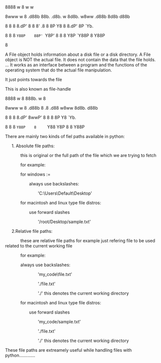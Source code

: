 ﻿8888 w 8                     w        w

8www w 8 .d88b    88b. .d8b. w 8d8b. w8ww .d88b 8d8b d88b

8    8 8 8.dP'    8  8 8' .8 8 8P Y8  8   8.dP' 8P   `Yb.

8    8 8 `Y88P    88P' `Y8P' 8 8   8  Y8P `Y88P 8    Y88P

8

A File object holds information about a disk file or a disk directory. A File object is NOT the actual file. It does not contain the data that the file holds. ... It works as an interface between a program and the functions of the operating system that do the actual file manipulation.

It just points towards the file

This is also known as file-handle



8888 w 8          888b.       w   8

8www w 8 .d88b    8  .8 .d88 w8ww 8d8b. d88b

8    8 8 8.dP'    8wwP' 8  8  8   8P Y8 `Yb.

8    8 8 `Y88P    8     `Y88  Y8P 8   8 Y88P


There are mainly two kinds of fiel paths available in python:

`	`1. Absolute file paths:

`		`this is original or the full path of the file which we are trying to fetch

`		`for example:

`		`for windows :=

`			`always use backslashes:

`				`'C:\Users\Default\Desktop'

`		`for macintosh and linux type file distros:

`			`use forward slashes

`				`'/root/Desktop/sample.txt'

`	`2.Relative file paths:

`		`these are relative file paths for example just refering file to be used related to the current working file

`		`for example:

`		`always use backslashes:

`				`'my\_code\file.txt'

`				`'./file.txt'

`				`'./' this denotes the current working directory

`		`for macintosh and linux type file distros:

`			`use forward slashes

`				`'my\_code/sample.txt'		

`				`'./file.txt'

`				`'./' this denotes the current working directory

These file paths are extreamely useful while handling files with python.............

